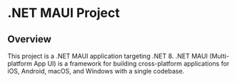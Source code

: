 # .NET MAUI Project

## Overview
This project is a .NET MAUI application targeting .NET 8. .NET MAUI (Multi-platform App UI) is a framework for building cross-platform applications for iOS, Android, macOS, and Windows with a single codebase.


